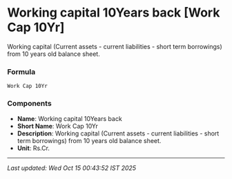 # Working capital 10Years back [Work Cap 10Yr]
Working capital (Current assets - current liabilities - short term borrowings) from 10 years old balance sheet.

### Formula
```text
Work Cap 10Yr
```


### Components
- **Name**: Working capital 10Years back
- **Short Name**: Work Cap 10Yr
- **Description**: Working capital (Current assets - current liabilities - short term borrowings) from 10 years old balance sheet.
- **Unit**: Rs.Cr.

---
*Last updated: Wed Oct 15 00:43:52 IST 2025*

